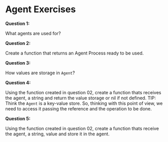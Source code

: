 # Agent Exercises

**Question 1:**

What agents are used for?

**Question 2:**

Create a function that returns an Agent Process ready to be used.

**Question 3:**

How values are storage in `Agent`?

**Question 4:**

Using the function created in question 02, create a function thats receives the agent, a string 
and return the value storage or nil if not defined. TIP: Think the `Agent` is a key-value store. 
So, thinking with this point of view, we need to access it passing the reference and the operation 
to be done.

**Question 5:**

Using the function created in question 02, create a function thats receive the agent, 
a string, value and store it in the agent.

